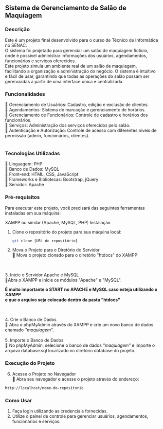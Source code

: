 ## Sistema de Gerenciamento de Salão de Maquiagem

### Descrição
Este é um projeto final desenvolvido para o curso de Técnico de Informática no SENAC.<br>
O sistema foi projetado para gerenciar um salão de maquiagem fictício, onde é possível administrar informações dos usuários, agendamentos, funcionários e serviços oferecidos.<br>
Este projeto simula um ambiente real de um salão de maquiagem, facilitando a organização e administração do negócio.
O sistema é intuitivo e fácil de usar, garantindo que todas as operações do salão possam ser gerenciadas a partir de uma interface única e centralizada.
<br>
### Funcionalidades
🔹 Gerenciamento de Usuários: Cadastro, edição e exclusão de clientes. <br>
🔹 Agendamentos: Sistema de marcação e gerenciamento de horários.<br>
🔹 Gerenciamento de Funcionários: Controle de cadastro e horários dos funcionários.<br>
🔹 Serviços: Administração dos serviços oferecidos pelo salão.<br>
🔹 Autenticação e Autorização: Controle de acesso com diferentes níveis de permissão (admin, funcionários, clientes).<br>
<br>
### Tecnologias Utilizadas
🔹 Linguagem: PHP<br>
🔹 Banco de Dados: MySQL<br>
🔹 Front-end: HTML, CSS, JavaScript<br>
🔹 Frameworks e Bibliotecas: Bootstrap, jQuery<br>
🔹 Servidor: Apache<br>


### Pré-requisitos
Para executar este projeto, você precisará das seguintes ferramentas instaladas em sua máquina:

XAMPP ou similar (Apache, MySQL, PHP)
Instalação
1. Clone o repositório do projeto para sua máquina local:
  
     ```bash
   git clone [URL do repositório]
   ````

2.  Mova o Projeto para o Diretório do Servidor <br>
🔹 Mova o projeto clonado para o diretório "htdocs" do XAMPP:
<br>
<br>
3. Inicie o Servidor Apache e MySQL<br>
🔹Abra o XAMPP e inicie os módulos "Apache" e "MySQL".
<br>

**É muito importante o START no APACHE e MySQL caso esteja utilizando o XAMPP </br>
e que o arquivo seja colocado dentro da pasta "htdocs"** </br></br>

<br>
4. Crie o Banco de Dados <br>
🔹 Abra o phpMyAdmin através do XAMPP e crie um novo banco de dados chamado <i>"maquiagem"</i>.
<br>
<br>
5. Importe o Banco de Dados <br>
🔹 No phpMyAdmin, selecione o banco de dados <i>"maquiagem"</i> e importe o arquivo database.sql localizado no diretório database do projeto.
<br>

### Execução do Projeto
6. Acesse o Projeto no Navegador <br>
🔹 Abra seu navegador e acesse o projeto através do endereço:

```bash
http://localhost/nome-do-repositorio
   ````

### Como Usar <br>
1. Faça login utilizando as credenciais fornecidas. <br>
2. Utilize o painel de controle para gerenciar usuários, agendamentos, funcionários e serviços.
